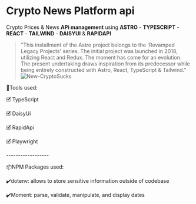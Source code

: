 # Crypto News Platform api
Crypto Prices & News **APi management** using **ASTRO** - **TYPESCRIPT** - **REACT** - **TAILWIND** - **DAISYUI** & **RAPIDAPI** 
> "This installment of the Astro project belongs to the 'Revamped Legacy Projects' series. The initial project was launched in 2018, utilizing React and Redux. The moment has come for an evolution. The present undertaking draws inspiration from its predecessor while being entirely constructed with Astro, React, TypeScript & Tailwind."
> ![New-CryptoSucks](https://github.com/VicThorMetaNode/Astro-CryptoSucks/assets/98230162/bc0e1a43-e0ef-40ba-8afa-10d0c41f07b0)
 <p>🧰Tools used:</p>
<p>🗹 TypeScript</p>
<p>🗹 DaisyUi</p>
<p>🗹 RapidApi</p>
<p>🗹 Playwright</p>
<p>------------------</p>
<p>📦NPM Packages used:</p>
<p>✔️dotenv: allows to store sensitive information outside of codebase</p>
<p>✔️Moment: parse, validate, manipulate, and display dates</p>
